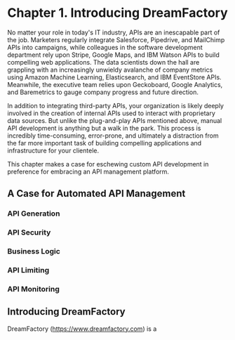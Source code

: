 # Chapter 1. Introducing DreamFactory

No matter your role in today's IT industry, APIs are an inescapable part of the job. Marketers regularly integrate Salesforce, Pipedrive, and MailChimp APIs into campaigns, while colleagues in the software development department rely upon Stripe, Google Maps, and IBM Watson APIs to build compelling web applications. The data scientists down the hall are grappling with an increasingly unwieldy avalanche of company metrics using Amazon Machine Learning, Elasticsearch, and IBM EventStore APIs. Meanwhile, the executive team relies upon Geckoboard, Google Analytics, and Baremetrics to gauge company progress and future direction. 

In addition to integrating third-party APIs, your organization is likely deeply involved in the creation of internal APIs used to interact with proprietary data sources. But unlike the plug-and-play APIs mentioned above, manual API development is anything but a walk in the park. This process is incredibly time-consuming, error-prone, and ultimately a distraction from the far more important task of building compelling applications and infrastructure for your clientele.

This chapter makes a case for eschewing custom API development in preference for embracing an API management platform. 

## A Case for Automated API Management

### API Generation



### API Security


### Business Logic


### API Limiting


### API Monitoring


## Introducing DreamFactory

DreamFactory (https://www.dreamfactory.com) is a 